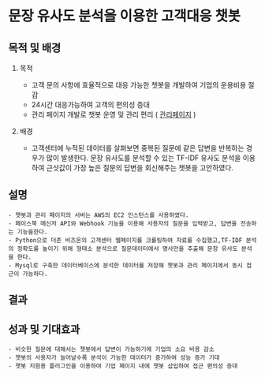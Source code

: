 # 문장 유사도 분석을 이용한 고객대응 챗봇
## 목적 및 배경
1. 목적
	 - 고객 문의 사항에 효율적으로 대응 가능한 챗봇을 개발하여 기업의 운용비용 절감
	 - 24시간 대응가능하여 고객의 편의성 증대
	 - 관리 페이지 개발로 챗봇 운영 및 관리 편리 ( [관리페이지](https://nain95.tk) )

2. 배경
	- 고객센터에 누적된 데이터를 살펴보면 중복된 질문에 같은 답변을 반복하는 경우가 많이 발생한다. 문장 유사도를 분석할 수 있는 TF-IDF 유사도 분석을 이용하여 근삿값이 가장 높은 질문의 답변을 회신해주는 챗봇을 고안하였다.

## 설명
	- 챗봇과 관리 페이지의 서버는 AWS의 EC2 인스턴스를 사용하였다.
	- 페이스북 메신저 API와 Webhook 기능을 이용해 사용자의 질문을 입력받고, 답변을 전송하는 기능을한다.
	- Python으로 더존 비즈온의 고객센터 웹페이지를 크롤링하여 자료를 수집했고,TF-IDF 분석의 정확도를 높이기 위해 형태소 분석으로 질문데이터에서 명사만을 추출해 문장 유사도 분석을 한다.
	- Mysql로 구축한 데이터베이스에 분석한 데이터를 저장해 챗봇과 관리 페이지에서 동시 접근이 가능하다.

## 결과


## 성과 및 기대효과
	- 비슷한 질문에 대해서는 챗봇에서 답변이 가능하기에 기업의 소요 비용 감소
 	- 챗봇의 사용자가 늘어날수록 분석이 가능한 데이터가 증가하여 성능 증가 기대
 	- 챗봇 지원용 플러그인을 이용하여 기업 페이지 내에 챗봇 삽입하여 접근 편의성 증대

